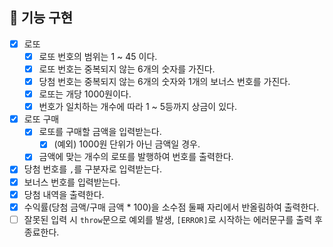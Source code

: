 ## 📃 기능 구현

- [x] 로또
  - [x] 로또 번호의 범위는 1 ~ 45 이다.
  - [x] 로또 번호는 중복되지 않는 6개의 숫자를 가진다.
  - [x] 당첨 번호는 중복되지 않는 6개의 숫자와 1개의 보너스 번호를 가진다.
  - [x] 로또는 개당 1000원이다.
  - [x] 번호가 일치하는 개수에 따라 1 ~ 5등까지 상금이 있다.
- [x] 로또 구매
  - [x] 로또를 구매할 금액을 입력받는다.
    - [x] (예외) 1000원 단위가 아닌 금액일 경우.
  - [x] 금액에 맞는 개수의 로또를 발행하여 번호를 출력한다.
- [x] 당첨 번호를 `,`를 구분자로 입력받는다.
- [x] 보너스 번호를 입력받는다.
- [x] 당첨 내역을 출력한다.
- [x] 수익률(당첨 금액/구매 금액 \* 100)을 소수점 둘째 자리에서 반올림하여 출력한다.
- [ ] 잘못된 입력 시 `throw`문으로 예외를 발생, `[ERROR]`로 시작하는 에러문구를 출력 후 종료한다.
